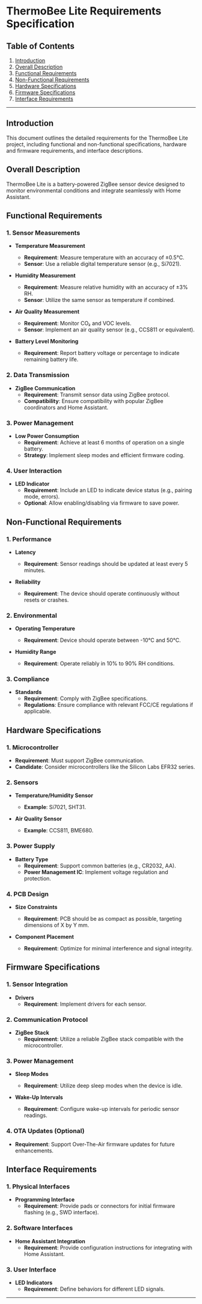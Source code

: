 # ThermoBee Lite Requirements Specification

## Table of Contents

1. [Introduction](#introduction)
2. [Overall Description](#overall-description)
3. [Functional Requirements](#functional-requirements)
4. [Non-Functional Requirements](#non-functional-requirements)
5. [Hardware Specifications](#hardware-specifications)
6. [Firmware Specifications](#firmware-specifications)
7. [Interface Requirements](#interface-requirements)

---

## Introduction

This document outlines the detailed requirements for the ThermoBee Lite project, including functional and non-functional specifications, hardware and firmware requirements, and interface descriptions.

## Overall Description

ThermoBee Lite is a battery-powered ZigBee sensor device designed to monitor environmental conditions and integrate seamlessly with Home Assistant.

## Functional Requirements

### 1. Sensor Measurements

- **Temperature Measurement**
  - **Requirement**: Measure temperature with an accuracy of ±0.5°C.
  - **Sensor**: Use a reliable digital temperature sensor (e.g., Si7021).

- **Humidity Measurement**
  - **Requirement**: Measure relative humidity with an accuracy of ±3% RH.
  - **Sensor**: Utilize the same sensor as temperature if combined.

- **Air Quality Measurement**
  - **Requirement**: Monitor CO₂ and VOC levels.
  - **Sensor**: Implement an air quality sensor (e.g., CCS811 or equivalent).

- **Battery Level Monitoring**
  - **Requirement**: Report battery voltage or percentage to indicate remaining battery life.

### 2. Data Transmission

- **ZigBee Communication**
  - **Requirement**: Transmit sensor data using ZigBee protocol.
  - **Compatibility**: Ensure compatibility with popular ZigBee coordinators and Home Assistant.

### 3. Power Management

- **Low Power Consumption**
  - **Requirement**: Achieve at least 6 months of operation on a single battery.
  - **Strategy**: Implement sleep modes and efficient firmware coding.

### 4. User Interaction

- **LED Indicator**
  - **Requirement**: Include an LED to indicate device status (e.g., pairing mode, errors).
  - **Optional**: Allow enabling/disabling via firmware to save power.

## Non-Functional Requirements

### 1. Performance

- **Latency**
  - **Requirement**: Sensor readings should be updated at least every 5 minutes.

- **Reliability**
  - **Requirement**: The device should operate continuously without resets or crashes.

### 2. Environmental

- **Operating Temperature**
  - **Requirement**: Device should operate between -10°C and 50°C.

- **Humidity Range**
  - **Requirement**: Operate reliably in 10% to 90% RH conditions.

### 3. Compliance

- **Standards**
  - **Requirement**: Comply with ZigBee specifications.
  - **Regulations**: Ensure compliance with relevant FCC/CE regulations if applicable.

## Hardware Specifications

### 1. Microcontroller

- **Requirement**: Must support ZigBee communication.
- **Candidate**: Consider microcontrollers like the Silicon Labs EFR32 series.

### 2. Sensors

- **Temperature/Humidity Sensor**
  - **Example**: Si7021, SHT31.

- **Air Quality Sensor**
  - **Example**: CCS811, BME680.

### 3. Power Supply

- **Battery Type**
  - **Requirement**: Support common batteries (e.g., CR2032, AA).
  - **Power Management IC**: Implement voltage regulation and protection.

### 4. PCB Design

- **Size Constraints**
  - **Requirement**: PCB should be as compact as possible, targeting dimensions of X by Y mm.

- **Component Placement**
  - **Requirement**: Optimize for minimal interference and signal integrity.

## Firmware Specifications

### 1. Sensor Integration

- **Drivers**
  - **Requirement**: Implement drivers for each sensor.

### 2. Communication Protocol

- **ZigBee Stack**
  - **Requirement**: Utilize a reliable ZigBee stack compatible with the microcontroller.

### 3. Power Management

- **Sleep Modes**
  - **Requirement**: Utilize deep sleep modes when the device is idle.

- **Wake-Up Intervals**
  - **Requirement**: Configure wake-up intervals for periodic sensor readings.

### 4. OTA Updates (Optional)

- **Requirement**: Support Over-The-Air firmware updates for future enhancements.

## Interface Requirements

### 1. Physical Interfaces

- **Programming Interface**
  - **Requirement**: Provide pads or connectors for initial firmware flashing (e.g., SWD interface).

### 2. Software Interfaces

- **Home Assistant Integration**
  - **Requirement**: Provide configuration instructions for integrating with Home Assistant.

### 3. User Interface

- **LED Indicators**
  - **Requirement**: Define behaviors for different LED signals.

---
